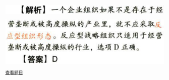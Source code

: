 ![](99676e52ccdb3193aebb8d9b0d193237.png)

![](08a3e02a2167358670a75319aa96f6c0.png)

[查看题目](../战略实施.本章真题.md#20-题目)

